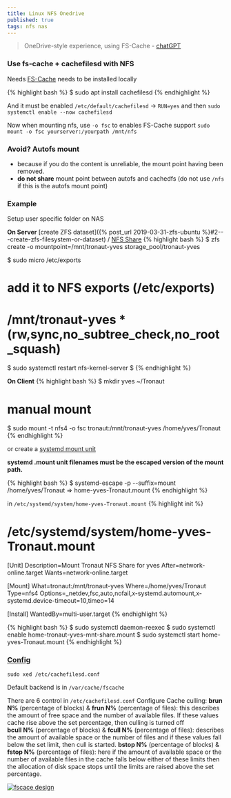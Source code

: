 ```yaml
---
title: Linux NFS Onedrive
published: true
tags: nfs nas
---
```

>  OneDrive-style experience, using FS-Cache - [chatGPT](https://chatgpt.com/share/681c8f76-b64c-800d-95e0-9f5f8a2605c5)

### Use fs-cache + cachefilesd with NFS

Needs [FS-Cache](https://docs.redhat.com/en/documentation/red_hat_enterprise_linux/7/html/storage_administration_guide/ch-fscache#ch-fscache) needs to be installed locally

{% highlight bash %}
$ sudo apt install cachefilesd
{% endhighlight %}

And it must be enabled `/etc/default/cachefilesd` -> `RUN=yes`
and then `sudo systemctl enable --now cachefilesd`

Now when mounting nfs, use `-o fsc` to enables FS-Cache support
`sudo mount -o fsc yourserver:/yourpath /mnt/nfs`

### Avoid? Autofs mount

- because if you do the content is unreliable, the mount point having been removed.
- **do not share** mount point between autofs and cachedfs (do not use `/nfs` if this is the autofs mount point)

### Example

Setup user specific folder on NAS

**On Server** [create ZFS dataset]({% post_url 2019-03-31-zfs-ubuntu %}#2---create-zfs-filesystem-or-dataset) / [NFS Share]()
{% highlight bash %}
$ zfs create -o mountpoint=/mnt/tronaut-yves storage_pool/tronaut-yves

$ sudo micro /etc/exports
# add it to NFS exports (/etc/exports)
# /mnt/tronaut-yves *(rw,sync,no_subtree_check,no_root_squash)

$ sudo systemctl restart nfs-kernel-server
$ 
{% endhighlight %}

**On Client**
{% highlight bash %}
$ mkdir yves ~/Tronaut

# manual mount
$ sudo mount -t nfs4 -o fsc tronaut:/mnt/tronaut-yves /home/yves/Tronaut
{% endhighlight %}

or create a [systemd mount unit](https://chatgpt.com/share/681ce740-8f10-800d-b2e3-ab9d8627159e)

**systemd .mount unit filenames must be the escaped version of the mount path.**

{% highlight bash %}
$ systemd-escape -p --suffix=mount /home/yves/Tronaut
=> home-yves-Tronaut.mount
{% endhighlight %}

in `/etc/systemd/system/home-yves-Tronaut.mount`
{% highlight init %}
# /etc/systemd/system/home-yves-Tronaut.mount
[Unit]
Description=Mount Tronaut NFS Share for yves
After=network-online.target
Wants=network-online.target

[Mount]
What=tronaut:/mnt/tronaut-yves
Where=/home/yves/Tronaut
Type=nfs4
Options=_netdev,fsc,auto,nofail,x-systemd.automount,x-systemd.device-timeout=10,timeo=14

[Install]
WantedBy=multi-user.target
{% endhighlight %}

{% highlight bash %}
$ sudo systemctl daemon-reexec
$ sudo systemctl enable home-tronaut-yves-mnt-share.mount
$ sudo systemctl start home-yves-Tronaut.mount
{% endhighlight %}


### [Config](https://computingforgeeks.com/how-to-cache-nfs-share-data-with-fs-cache-on-linux/)

`sudo xed /etc/cachefilesd.conf`

Default backend is in `/var/cache/fscache`

There are 6 control in `/etc/cachefilesd.conf` Configure Cache culling:
**brun N%** (percentage of blocks) & **frun N%** (percentage of files): this describes the amount of free space and the number of available files. If these values cache rise above the set percentage, then culling is turned off  
**bcull N%** (percentage of blocks) & **fcull N%** (percentage of files): describes the amount of available space or the number of files and if these values fall below the set limit, then cull is started.
**bstop N%** (percentage of blocks) & **fstop N%** (percentage of files): here if the amount of available space or the number of available files in the cache falls below either of these limits then the allocation of disk space stops until the limits are raised above the set percentage.

[![fscace design](https://computingforgeeks.com/wp-content/uploads/2022/07/Cache-NFS-Share-Data-with-FS-Cache-1.png?ezimgfmt=ng:webp/ngcb23)](https://computingforgeeks.com/how-to-cache-nfs-share-data-with-fs-cache-on-linux/)
